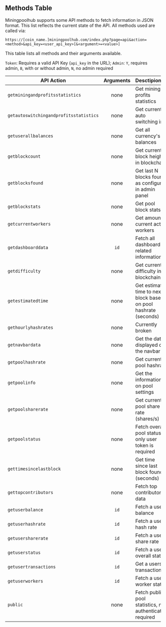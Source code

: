 ## Methods Table

Miningpoolhub supports some API methods to fetch information in JSON format. This list reflects the current state of the API. All methods used are called via:

```
https://[coin_name.]miningpoolhub.com/index.php?page=api&action=<method>&api_key=<user_api_key>[&<argument>=<value>]
```

This table lists all methods and their arguments available.

`Token`: Requires a valid API Key (`api_key` in the URL); `Admin`: `Y`, requires admin, `B`, with or without admin, `N`, no admin required

| API Action | Arguments | Desctipion | Token | Admin |
| ------------- |:-------------:| :-----|:-------------:|:-------------:|
| `getminingandprofitsstatistics` | none | Get mining profits statistics | N | N |
| `getautoswitchingandprofitsstatistics` | none | Get current auto switching info | N | N |
| `getuserallbalances` | none | Get all currency's balances | N | N |
| `getblockcount` | none | Get current block height in blockchain | Y | N |
| `getblocksfound` | none | Get last N blocks found as configured in admin panel | Y | N |
| `getblockstats` | none | Get pool block stats | Y | N |
| `getcurrentworkers` | none | Get amount of current active workers | Y | N |
| `getdashboarddata` | `id` | Fetch all dashboard related information | Y | N |
| `getdifficulty` | none | Get current difficulty in blockchain | Y | N |
| `getestimatedtime` | none | Get estimated time to next block based on pool hashrate (seconds) | Y | N |
| `gethourlyhashrates` | none | Currently broken | Y | N |
| `getnavbardata` | none | Get the data displayed on the navbar | Y | N |
| `getpoolhashrate` | none | Get current pool hashrate | Y | N |
| `getpoolinfo` | none | Get the information on pool settings | Y | N |
| `getpoolsharerate` | none | Get current pool share rate (shares/s) | Y | N |
| `getpoolstatus` | none | Fetch overall pool status, only user token is required | Y | N |
| `gettimesincelastblock` | none | Get time since last block found (seconds) | Y | N |
| `gettopcontributors` | none | Fetch top contributors data | Y | N |
| `getuserbalance` | `id` | Fetch a users balance | Y | Y |
| `getuserhashrate` | `id` | Fetch a users hash rate | Y | B |
| `getusersharerate` | `id` | Fetch a users share rate | Y | B |
| `getuserstatus` | `id` | Fetch a users overall status | Y | B |
| `getusertransactions` | `id` | Get a users transactions | Y | B |
| `getuserworkers` | `id` | Fetch a users worker status | Y | B |
| `public` | none | Fetch public pool statistics, no authentication required | N | N |